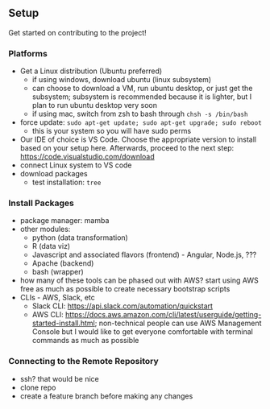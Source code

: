 ## Setup
Get started on contributing to the project!

### Platforms
- Get a Linux distribution (Ubuntu preferred)
    - if using windows, download ubuntu (linux subsystem)
    - can choose to download a VM, run ubuntu desktop, or just get the subsystem; subsystem is recommended because it is lighter, but I plan to run ubuntu desktop very soon
    - if using mac, switch from zsh to bash through `chsh -s /bin/bash`
- force update: `sudo apt-get update; sudo apt-get upgrade; sudo reboot`
    - this is your system so you will have sudo perms
- Our IDE of choice is VS Code. Choose the appropriate version to install based on your setup here. Afterwards, proceed to the next step: https://code.visualstudio.com/download
- connect Linux system to VS code
- download packages
    - test installation: `tree` 

### Install Packages
- package manager: mamba
- other modules:
    - python (data transformation)
    - R (data viz)
    - Javascript and associated flavors (frontend) - Angular, Node.js, ???
    - Apache (backend)
    - bash (wrapper)
- how many of these tools can be phased out with AWS? start using AWS free as much as possible to create necessary bootstrap scripts
- CLIs - AWS, Slack, etc
    - Slack CLI: https://api.slack.com/automation/quickstart
    - AWS CLI: https://docs.aws.amazon.com/cli/latest/userguide/getting-started-install.html; non-technical people can use AWS Management Console but I would like to get everyone comfortable with terminal commands as much as possible

### Connecting to the Remote Repository
- ssh? that would be nice
- clone repo
- create a feature branch before making any changes
